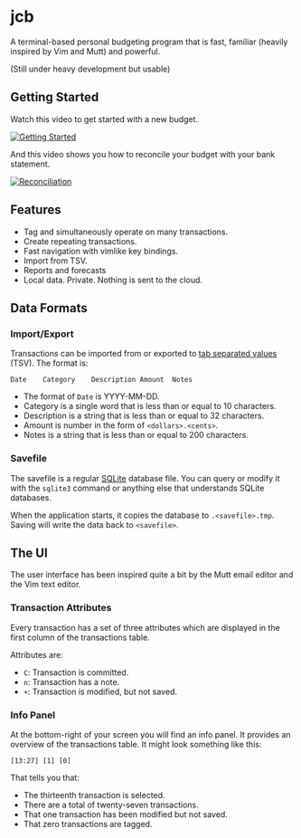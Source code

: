# jcb

A terminal-based personal budgeting program that is fast, familiar (heavily inspired by Vim and Mutt) and powerful.

(Still under heavy development but usable)


## Getting Started

Watch this video to get started with a new budget.

[![Getting Started](https://user-images.githubusercontent.com/131466/210484368-1f06f2b2-20b9-49f9-8283-87846da8fbed.png)](https://u.pcloud.link/publink/show?code=XZAWeeVZItk1CMJmI1fBHOlwonuAJmkWr22k)

And this video shows you how to reconcile your budget with your bank statement.

[![Reconciliation](https://user-images.githubusercontent.com/131466/210484542-844bb59d-e49e-4103-bc50-04963660a06e.png)](https://u.pcloud.link/publink/show?code=XZc9eeVZE6jAm2PQMvbxiOQDeGcwmfnRyTzy)


## Features

- Tag and simultaneously operate on many transactions.
- Create repeating transactions.
- Fast navigation with vimlike key bindings.
- Import from TSV.
- Reports and forecasts
- Local data. Private. Nothing is sent to the cloud.


## Data Formats

### Import/Export

Transactions can be imported from or exported to [tab separated values](https://en.wikipedia.org/wiki/Tab-separated_values) (TSV). The format is:

```
Date	Category	Description	Amount	Notes
```

- The format of `Date` is YYYY-MM-DD.
- Category is a single word that is less than or equal to 10 characters.
- Description is a string that is less than or equal to 32 characters.
- Amount is number in the form of `<dollars>.<cents>`.
- Notes is a string that is less than or equal to 200 characters.

### Savefile

The savefile is a regular [SQLite](https://en.wikipedia.org/wiki/SQLite) database file. You can query or modify it with the `sqlite3` command or anything else that understands SQLite databases.

When the application starts, it copies the database to `.<savefile>.tmp`. Saving will write the data back to `<savefile>`.


## The UI

The user interface has been inspired quite a bit by the Mutt email editor and the Vim text editor.


### Transaction Attributes

Every transaction has a set of three attributes which are displayed in the first column of the transactions table.

Attributes are:

- `C`: Transaction is committed.
- `n`: Transaction has a note.
- `+`: Transaction is modified, but not saved.


### Info Panel

At the bottom-right of your screen you will find an info panel. It provides an overview of the transactions table. It might look something like this:

```
[13:27] [1] [0]
```

That tells you that:
- The thirteenth transaction is selected.
- There are a total of twenty-seven transactions.
- That one transaction has been modified but not saved.
- That zero transactions are tagged.


